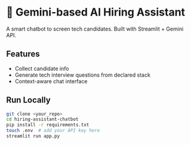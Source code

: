# 🤖 Gemini-based AI Hiring Assistant

A smart chatbot to screen tech candidates. Built with Streamlit + Gemini API.

## Features
- Collect candidate info
- Generate tech interview questions from declared stack
- Context-aware chat interface

## Run Locally
```bash
git clone <your_repo>
cd hiring-assistant-chatbot
pip install -r requirements.txt
touch .env  # add your API key here
streamlit run app.py
